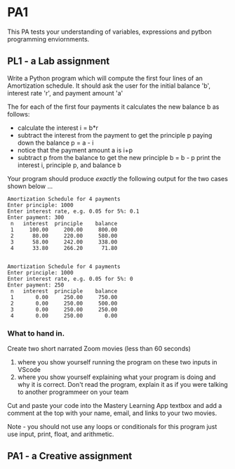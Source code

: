 # PA1
This PA tests your understanding of variables, expressions and pytbon programming enviornments.

## PL1 - a Lab assignment
Write a Python program which will compute the first four lines of an Amortization schedule.
It should ask the user for the initial balance 'b', interest rate 'r', and payment amount 'a'

The for each of the first four payments it calculates the new  balance b as follows:
* calculate the interest  i  = b*r
* subtract the interest from the payment to get the principle p paying down the balance p = a - i
* notice that the payment amount a is i+p
* subtract p from the balance to get the new principle b = b - p
print the interest i, principle p, and balance b   

Your program should produce *exactly* the following output for the two cases shown below ...
```
Amortization Schedule for 4 payments
Enter principle: 1000
Enter interest rate, e.g. 0.05 for 5%: 0.1
Enter payment: 300
 n   interest  principle    balance
 1     100.00     200.00     800.00
 2      80.00     220.00     580.00
 3      58.00     242.00     338.00
 4      33.80     266.20      71.80


Amortization Schedule for 4 payments
Enter principle: 1000
Enter interest rate, e.g. 0.05 for 5%: 0
Enter payment: 250
 n   interest  principle    balance
 1       0.00     250.00     750.00
 2       0.00     250.00     500.00
 3       0.00     250.00     250.00
 4       0.00     250.00       0.00
```

### What to hand in.
Create two short narrated Zoom movies (less than 60 seconds)
1. where you show yourself running the program on these two inputs in VScode
2. where you show yourself explaining what your program is doing and why it is correct. Don't read the program, explain it as if you were talking to another programmeer on your team

Cut and paste your code into the Mastery Learning App textbox and add a comment at the top with your name, email, and links to your two movies.

Note - you should not use any loops or conditionals for this program just use input, print, float, and arithmetic.
      

## PA1 - a Creative assignment
